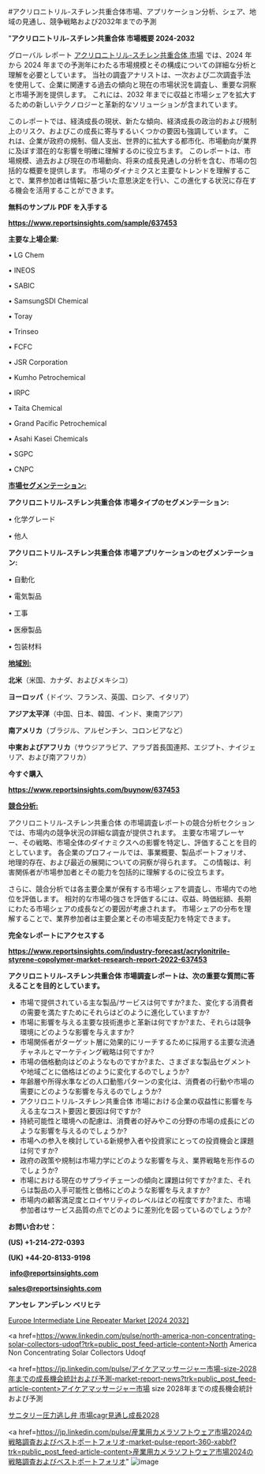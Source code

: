 #アクリロニトリル-スチレン共重合体市場、アプリケーション分析、シェア、地域の見通し、競争戦略および2032年までの予測

"<strong>アクリロニトリル-スチレン共重合体 市場概要 2024-2032</strong>

グローバル レポート <a href=https://www.reportsinsights.com/sample/637453>アクリロニトリル-スチレン共重合体 市場</a> では、2024 年から 2024 年までの予測年にわたる市場規模とその構成についての詳細な分析と理解を必要としています。 当社の調査アナリストは、一次および二次調査手法を使用して、企業に関連する過去の傾向と現在の市場状況を調査し、重要な洞察と市場予測を提供します。 これには、2032 年までに収益と市場シェアを拡大​​するための新しいテクノロジーと革新的なソリューションが含まれています。

このレポートでは、経済成長の現状、新たな傾向、経済成長の政治的および規制上のリスク、およびこの成長に寄与するいくつかの要因も強調しています。 これは、企業が政府の規制、個人支出、世界的に拡大する都市化、市場動向が業界に及ぼす潜在的な影響を明確に理解するのに役立ちます。 このレポートは、市場規模、過去および現在の市場動向、将来の成長見通しの分析を含む、市場の包括的な概要を提供します。 市場のダイナミクスと主要なトレンドを理解することで、業界参加者は情報に基づいた意思決定を行い、この進化する状況に存在する機会を活用することができます。

<strong><b>無料のサンプル PDF を入手する</b></strong>

<a href=https://www.reportsinsights.com/sample/637453><strong><u>https://www.reportsinsights.com/sample/637453</u></strong></a>

<strong>主要な上場企業:</strong>

• LG Chem

• INEOS

• SABIC

• SamsungSDI Chemical

• Toray

• Trinseo

• FCFC

• JSR Corporation

• Kumho Petrochemical

• IRPC

• Taita Chemical

• Grand Pacific Petrochemical

• Asahi Kasei Chemicals

• SGPC

• CNPC

<strong><u>市場セグメンテーション</u></strong><strong><u>:</u></strong>

<strong>アクリロニトリル-スチレン共重合体 市場タイプのセグメンテーション:</strong>

• 化学グレード

• 他人

<strong>アクリロニトリル-スチレン共重合体 市場アプリケーションのセグメンテーション:</strong>

• 自動化

• 電気製品

• 工事

• 医療製品

• 包装材料

<strong><u>地域別</u></strong><strong><u>:</u></strong>

<strong>北米</strong>（米国、カナダ、およびメキシコ）

<strong>ヨーロッパ</strong>（ドイツ、フランス、英国、ロシア、イタリア）

<strong>アジア太平洋</strong>（中国、日本、韓国、インド、東南アジア）

<strong>南アメリカ</strong>（ブラジル、アルゼンチン、コロンビアなど）

<strong>中東およびアフリカ</strong>（サウジアラビア、アラブ首長国連邦、エジプト、ナイジェリア、および南アフリカ）

<strong>今すぐ購入</strong>

<a href=https://www.reportsinsights.com/buynow/637453><strong><u>https://www.reportsinsights.com/buynow/637453</u></strong></a>

<strong><u>競合分析:</u></strong>

アクリロニトリル-スチレン共重合体 の市場調査レポートの競合分析セクションでは、市場内の競争状況の詳細な調査が提供されます。 主要な市場プレーヤー、その戦略、市場全体のダイナミクスへの影響を特定し、評価することを目的としています。 各企業のプロフィールでは、事業概要、製品ポートフォリオ、地理的存在、および最近の展開についての洞察が得られます。 この情報は、利害関係者が市場参加者とその能力を包括的に理解するのに役立ちます。

さらに、競合分析では各主要企業が保有する市場シェアを調査し、市場内での地位を評価します。 相対的な市場の強さを評価するには、収益、時価総額、長期にわたる市場シェアの成長などの要因が考慮されます。 市場シェアの分布を理解することで、業界参加者は主要企業とその市場支配力を特定できます。

<strong>完全なレポートにアクセスする</strong>

<a href=https://www.reportsinsights.com/industry-forecast/acrylonitrile-styrene-copolymer-market-research-report-2022-637453><strong><u><b>https://www.reportsinsights.com/industry-forecast/acrylonitrile-styrene-copolymer-market-research-report-2022-637453</b></u></strong></a>

<strong><b>アクリロニトリル-スチレン共重合体 市場調査レポートは、次の重要な質問に答えることを目的としています。</b></strong>
<ul>
  <li>市場で提供されている主な製品/サービスは何ですか?また、変化する消費者の需要を満たすためにそれらはどのように進化していますか?</li>
  <li>市場に影響を与える主要な技術進歩と革新は何ですか?また、それらは競争環境にどのような影響を与えますか?</li>
  <li>市場関係者がターゲット層に効果的にリーチするために採用する主要な流通チャネルとマーケティング戦略は何ですか?</li>
  <li>市場の価格動向はどのようなものですか?また、さまざまな製品セグメントや地域ごとに価格はどのように変化するのでしょうか?</li>
  <li>年齢層や所得水準などの人口動態パターンの変化は、消費者の行動や市場の需要にどのような影響を与えるのでしょうか?</li>
  <li>アクリロニトリル-スチレン共重合体 市場における企業の収益性に影響を与える主なコスト要因と要因は何ですか?</li>
  <li>持続可能性と環境への配慮は、消費者の好みやこの分野の市場の成長にどのような影響を与えるのでしょうか?</li>
  <li>市場への参入を検討している新規参入者や投資家にとっての投資機会と課題は何ですか?</li>
  <li>政府の政策や規制は市場力学にどのような影響を与え、業界戦略を形作るのでしょうか?</li>
  <li>市場における現在のサプライチェーンの傾向と課題は何ですか?また、それらは製品の入手可能性と価格にどのような影響を与えますか?</li>
  <li>市場内の顧客満足度とロイヤリティのレベルはどの程度ですか?また、市場参加者はサービス品質の点でどのように差別化を図っているのでしょうか?</li>
</ul>
<strong>お問い合わせ：</strong>

<strong>(US) +1-214-272-0393</strong>

<strong>(UK) +44-20-8133-9198</strong>

<strong> </strong><a href=info@reportsinsights.com><strong><u>info@reportsinsights.com</u></strong></a>

<a href=sales@reportsinsights.com><strong><u>sales@reportsinsights.com</u></strong></a>

<strong>アンセレ アンデレン ベリヒテ</strong>

<a href=https://www.linkedin.com/pulse/europe-intermediate-line-repeater-markets-trends-growth-9abie/>Europe Intermediate Line Repeater Market [2024 2032]</a>

<a href=https://www.linkedin.com/pulse/north-america-non-concentrating-solar-collectors-udoqf?trk=public_post_feed-article-content>North America Non Concentrating Solar Collectors Udoqf</a>

<a href=https://jp.linkedin.com/pulse/アイケアマッサージャー市場-size-2028年までの成長機会統計および予測-market-report-news?trk=public_post_feed-article-content>アイケアマッサージャー市場 size 2028年までの成長機会統計および予測</a>

<a href=https://www.linkedin.com/pulse/サニタリー圧力逃し弁-市場cagr見通し成長2028-reportsinsights-pvt-ltd/>サニタリー圧力逃し弁 市場cagr見通し成長2028</a>

<a href=https://jp.linkedin.com/pulse/産業用カメラソフトウェア市場2024の戦略調査およびベストポートフォリオ-market-pulse-report-360-xabbf?trk=public_post_feed-article-content>産業用カメラソフトウェア市場2024の戦略調査およびベストポートフォリオ</a>"
![image](https://github.com/aakesh123242/RIMarket/assets/158431203/a599a2ac-c89b-4a7a-8ac0-519cfb436adb)
